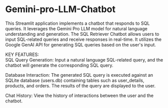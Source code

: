 # Gemini-pro-LLM-Chatbot
This Streamlit application implements a chatbot that responds to SQL queries. It leverages the Gemini Pro LLM model for natural language understanding and generation.
The SQL Retriever Chatbot allows users to input SQL-related queries and receive responses in real-time. It utilizes the Google GenAI API for generating SQL queries based on the user's input.

KEY FEATURES:  
SQL Query Generation: Input a natural language SQL-related query, and the chatbot will generate the corresponding SQL query.

Database Interaction: The generated SQL query is executed against an SQLite database (users.db) containing tables such as user_details, products, and orders. The results of the query are displayed to the user.

Chat History: View the history of interactions between the user and the chatbot.

